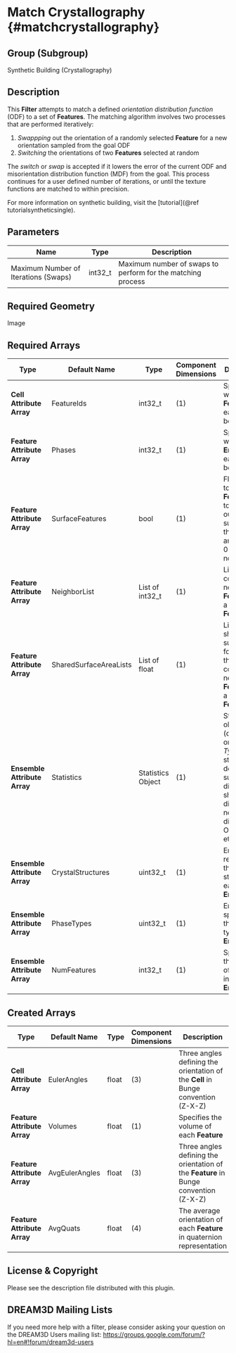Match Crystallography {#matchcrystallography}
=============

## Group (Subgroup) ##
Synthetic Building (Crystallography)

## Description ##
This **Filter** attempts to match a defined _orientation distribution function_ (ODF) to a set of **Features**. The matching algorithm involves two processes that are performed iteratively:

1. _Swappping_ out the orientation of a randomly selected **Feature** for a new orientation sampled from the goal ODF
2. _Switching_ the orientations of two **Features** selected at random 

The _switch_ or _swap_ is accepted if it lowers the error of the current ODF and misorientation distribution function (MDF) from the goal. This process continues for a user defined number of iterations, or until the texture functions are matched to within precision.

For more information on synthetic building, visit the [tutorial](@ref tutorialsyntheticsingle).  

## Parameters ##
| Name | Type | Description |
|------|------| ----------- |
| Maximum Number of Iterations (Swaps) | int32_t | Maximum number of swaps to perform for the matching process |

## Required Geometry ##
Image

## Required Arrays ##
| Type | Default Name | Type | Component Dimensions | Description |
|------|--------------|------|----------------------|-------------|
| **Cell Attribute Array** | FeatureIds | int32_t | (1) | Specifies to which **Feature** each **Cell** belongs |
| **Feature Attribute Array** | Phases | int32_t | (1) |  Specifies to which **Ensemble** each **Cell** belongs |
| **Feature Attribute Array** | SurfaceFeatures | bool | (1) | Flag equal to 1 if the **Feature** touches an outer surface of the sample and equal to 0 if it does not |
| **Feature Attribute Array** | NeighborList | List of int32_t | (1) | List of the contiguous neighboring **Features** for a given **Feature** |
| **Feature Attribute Array** | SharedSurfaceAreaLists | List of float | (1) | List of the shared surface area for each of the contiguous neighboring **Features** for a given **Feature** |
| **Ensemble Attribute Array** | Statistics | Statistics Object | (1) | Statistics objects (depending on *Phase Type*) that store fits to descriptors such as size distribution, shape distribution, neighbor distribution, ODF, MDF, etc. |
| **Ensemble Attribute Array** | CrystalStructures | uint32_t | (1) | Enumeration representing the crystal structure for each **Ensemble** |
| **Ensemble Attribute Array** | PhaseTypes | uint32_t | (1) | Enumeration specifying the phase type of each **Ensemble** |
| **Ensemble Attribute Array** | NumFeatures | int32_t | (1) | Specifies the number of **Features** in each **Ensemble** |

## Created Arrays ##
| Type | Default Name | Type | Component Dimensions | Description |
|------|--------------|------|----------------------|-------------|
| **Cell Attribute Array** | EulerAngles | float | (3) | Three angles defining the orientation of the **Cell** in Bunge convention (Z-X-Z) |
| **Feature Attribute Array** | Volumes | float | (1) | Specifies the volume of each **Feature** |
| **Feature Attribute Array** | AvgEulerAngles | float | (3) | Three angles defining the orientation of the **Feature** in Bunge convention (Z-X-Z) |
| **Feature Attribute Array** | AvgQuats | float | (4) | The average orientation of each **Feature** in quaternion representation |

## License & Copyright ##

Please see the description file distributed with this plugin.

## DREAM3D Mailing Lists ##

If you need more help with a filter, please consider asking your question on the DREAM3D Users mailing list:
https://groups.google.com/forum/?hl=en#!forum/dream3d-users


